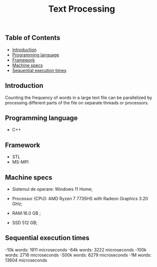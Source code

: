 <h1 align="center"> Text Processing </h1> <br>
<p align="center">
</p>

## Table of Contents

- [Introduction](#introduction)
- [Programming language](#programming_language)
- [Framework](#framework)
- [Machine specs](#machine_specs)
- [Sequential execution times](#sequential-execution-times)

## Introduction

Counting the frequency of words in a large text file can be parallelized by processing different parts of the file on separate threads or processors.

## Programming language

* C++
  
## Framework

* STL
* MS-MPI

## Machine specs

* Sistemul de operare:  Windows 11 Home;

* Processor (CPU):  AMD Ryzen 7 7735HS with Radeon Graphics           3.20 GHz;

* RAM:16.0 GB ;

* SSD 512 GB;

## Sequential execution times

-10k words: 1911 microseconds
-64k words: 3222 microseconds
-100k words: 2716 microseconds
-500k words: 6279 microseconds
-1M words: 13604 microseconds
